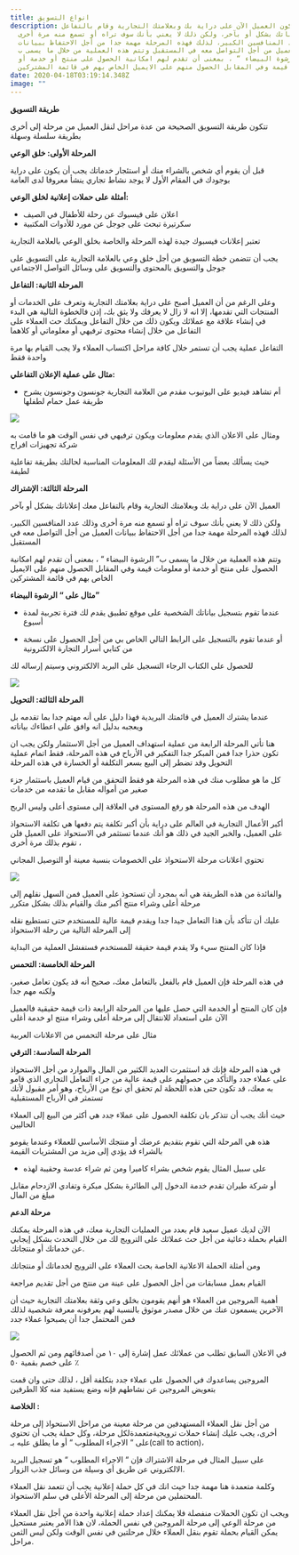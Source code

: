 ```yaml
---
title: انواع التسويق
description: قد يكون العميل الآن على دراية بك وبعلامتك التجارية وقام بالتفاعل
  معك إعلاناتك بشكل أو بآخر، ولكن ذلك لا يعني بأنك سوف تراه أو تسمع منه مرة أخرى
  وذلك عدد المنافسين الكبير، لذلك فهذه المرحلة مهمة جدا من أجل الاحتفاظ ببيانات
  العميل من أجل التواصل معه في المستقبل وتتم هذه العملية من خلال ما يسمى ب”
  الرشوة البيضاء “ ، بمعنى أن تقدم لهم امكانية الحصول على منتج أو خدمة أو
  معلومات قيمة وفي المقابل الحصول منهم على الايميل الخاص بهم في قائمة المشتركين
date: 2020-04-18T03:19:14.348Z
image: ""
---
```

**طريقة التسويق**



تتكون طريقة التسويق الصحيحة من عدة مراحل لنقل العميل من مرحلة إلى أخرى بطريقة سلسلة وسهلة



**المرحلة الأولى: خلق الوعي**



قبل أن يقوم أي شخص بالشراء منك أو استئجار خدماتك يجب أن يكون على دراية بوجودك في المقام الأول لا يوجد نشاط تجاري ينشأ معروفا لدى العامة



**أمثلة على حملات إعلانية لخلق الوعي:**



* اعلان على فيسبوك عن رحلة للأطفال في الصيف
* سكرتيرة تبحث على جوجل عن مورد للأدوات المكتبية





تعتبر إعلانات فيسبوك جيدة لهذه المرحلة والخاصة بخلق الوعي بالعلامة التجارية



يجب أن تتضمن خطة التسويق من أجل خلق وعي بالعلامة التجارية على التسويق على جوجل والتسويق بالمحتوى والتسويق على وسائل التواصل الاجتماعي



**المرحلة الثانية: التفاعل**



وعلى الرغم من أن العميل أصبح على دراية بعلامتك التجارية وتعرف على الخدمات أو المنتجات التي تقدمها، إلا انه لا زال لا يعرفك ولا يثق بك، إذن فالخطوة التالية هي البدء في إنشاء علاقة مع عملائك ويكون ذلك من خلال التفاعل ويمكنك حث العملاء على التفاعل من خلال إنشاء محتوى ترفيهي أو معلوماتي أو كلاهما



التفاعل عملية يجب أن تستمر خلال كافة مراحل اكتساب العملاء ولا يجب القيام بها مرة واحدة فقط



**مثال على عملية الإعلان التفاعلي:**



* أم تشاهد فيديو على اليوتيوب مقدم من العلامة التجارية جونسون وجونسون يشرح طريقة عمل حمام لطفلها



![](https://lh5.googleusercontent.com/7KG1kJN2AJWxgQEtU6cE5rOdLsNnwZwQrwfr0VOGLf0_NZW1eNFJ2iSJMoaMlCjmtv23_8sPYkfPuCzS8mYH6vBGWxYlO066GaPO9ioyjihZHnxW71I6eeJ5W-ECHDw6a0xl_e8)







ومثال على الاعلان الذي يقدم معلومات ويكون ترفيهي في نفس الوقت هو ما قامت به شركة تجهيزات افراح



حيث يسألك بعضاً من الأسئلة ليقدم لك المعلومات المناسبة لحالتك بطريقة تفاعلية لطيفة







**المرحلة الثالثة: الإشتراك**



العميل الآن على دراية بك وبعلامتك التجارية وقام بالتفاعل معك إعلاناتك بشكل أو بآخر



ولكن ذلك لا يعني بأنك سوف تراه أو تسمع منه مرة أخرى وذلك عدد المنافسين الكبير، لذلك فهذه المرحلة مهمة جدا من أجل الاحتفاظ ببيانات العميل من أجل التواصل معه في المستقبل



وتتم هذه العملية من خلال ما يسمى ب” الرشوة البيضاء “ ، بمعنى أن تقدم لهم امكانية الحصول على منتج أو خدمة أو معلومات قيمة وفي المقابل الحصول منهم على الايميل الخاص بهم في قائمة المشتركين



**مثال على “ الرشوة البيضاء”**



* عندما تقوم بتسجيل بياناتك الشخصية على موقع تطبيق يقدم لك فترة تجربية لمدة أسبوع



* أو عندما تقوم بالتسجيل على الرابط التالي الخاص بي من أجل الحصول على نسخة من كتابي أسرار التجارة الالكترونية



للحصول على الكتاب الرجاء التسجيل على البريد الالكتروني وسيتم إرساله لك







![](https://lh3.googleusercontent.com/NSBzVdyK2QKco57C8TKYtf-axa0GhMzWtMuUVkinuivy0MxyFV7_RJO354GlSK8iuLUCPv95l5Ya_BnBc5zbRvbaX8tVZEHHdQ4E0nsbF_UEsHwEIfrRgNi2rtoZt7GMedBCLLo)



**المرحلة الثالثة: التحويل**



عندما يشترك العميل في قائمتك البريدية فهذا دليل على أنه مهتم جدا بما تقدمه بل ويعجبه بدليل انه وافق على اعطاءك بياناته



هنا تأتي المرحلة الرابعة من عملية استهداف العميل من أجل الاستثمار ولكن يجب ان تكون حذرا جدا فمن المبكر جدا التفكير في الأرباح في هذه المرحلة، فقط اتمام عملية التحويل وقد تضطر إلى البيع بسعر التكلفة أو الخسارة في هذه المرحلة



كل ما هو مطلوب منك في هذه المرحلة هو فقط التحقق من قيام العميل باستثمار جزء صغير من أمواله مقابل ما تقدمه من خدمات



الهدف من هذه المرحلة هو رفع المستوى في العلاقة إلى مستوى أعلى وليس الربح



أكبر الأعمال التجارية في العالم على دراية بأن أكبر تكلفة يتم دفعها هي تكلفة الاستحواذ على العميل، والخبر الجيد في ذلك هو أنك عندما تستثمر في الاستحواذ على العميل فلن تقوم بذلك مرة أخرى ،



تحتوي اعلانات مرحلة الاستحواذ على الخصومات بنسبة معينة أو التوصيل المجاني



![](https://lh4.googleusercontent.com/tMIxZHAiuaZpeNTSp_rBDBVKltuWKmwCe33NWR1fgrEf3bdEgqX5ujqQ8r_utYT_K5gcWjoXhURX_8sVOaGwEMnnJjxNIcevRpkTmzswnhoCFE07qPi4wBfDcgEjHg)



والفائدة من هذه الطريقة هي أنه بمجرد أن تستحوذ على العميل فمن السهل نقلهم إلى مرحلة أعلى وشراء منتج أكبر منك والقيام بذلك بشكل متكرر



عليك أن تتأكد بأن هذا التعامل جيدا جدا ويقدم قيمة عالية للمستخدم حتى تستطيع نقله إلى المرحلة التالية من رحلة الاستحواذ



فإذا كان المنتج سيء ولا يقدم قيمة حقيقة للمستخدم فستفشل العملية من البداية



**المرحلة الخامسة: التحمس**



في هذه المرحلة فإن العميل قام بالفعل بالتعامل معك، صحيح أنه قد يكون تعامل صغير، ولكنه مهم جدا



فإن كان المنتج أو الخدمة التي حصل عليها من المرحلة الرابعة ذات قيمة حقيقية فالعميل الآن على استعداد للانتقال إلى مرحلة أعلى وشراء منتج او خدمة أغلى



مثال على مرحلة التحمس من الاعلانات العربية





**المرحلة السادسة: الترقي**



في هذه المرحلة فإنك قد استثمرت العديد الكثير من المال والموارد من أجل الاستحواذ على عملاء جدد والتأكد من حصولهم على قيمة عالية من جراء التعامل التجاري الذي قامو به معك، قد تكون حتى هذه اللحظة لم تحقق أي نوع من الأرباح، وهو أمر مقبول لأنك تستمثر في الأرباح المستقبلية



حيث أنك يجب أن تتذكر بان تكلفة الحصول على عملاء جدد هي أكثر من البيع إلى العملاء الحاليين



هذه هي المرحلة التي تقوم بتقديم عرضك أو منتجك الأساسي للعملاء وعندما يقومو بالشراء قد يؤدي إلى مزيد من المشتريات القيمة



* على سبيل المثال يقوم شخص بشراء كاميرا ومن ثم شراء عدسة وحقيبة لهذه



أو شركة طيران تقدم خدمة الدخول إلى الطائرة بشكل مبكرة وتفادي الازدحام مقابل مبلغ من المال



**مرحلة الدعم**



الآن لديك عميل سعيد قام بعدد من العمليات التجارية معك، في هذه المرحلة يمكنك القيام بحملة دعائية من أجل حث عملائك على الترويج لك من خلال التحدث بشكل إيجابي عن خدماتك أو منتجاتك.



ومن أمثلة الحملة الاعلانية الخاصة بحث العملاء على الترويج لخدماتك أو منتجاتك

القيام بعمل مسابقات من أجل الحصول على عينة من منتج من أجل تقديم مراجعة



أهمية المروجين من العملاء هو أنهم يقومون بخلق وعي وثقة بعلامتك التجارية حيث أن الآخرين يسمعون عنك من خلال مصدر موثوق بالنسبة لهم بعرفونه معرفة شخصية لذلك فمن المحتمل جدا أن يصبحوا عملاء جدد



![](https://lh5.googleusercontent.com/RmE-4R85uLhuK5L_gboK4Bc8SYjP6ZOnUM9AmOJRHzCWDNHvZuYPWlmpT_vBM6f51U5FsuBL9HtukWImjOBimyQya-mFY650b5AYLzmHmQT5QFvAqTCTcVNJQjv38g)



في الاعلان السابق تطلب من عملائك عمل إشارة إلى ١٠ من أصدقائهم ومن ثم الحصول على خصم بقمية ٥٠ ٪



المروجين يساعدوك في الحصول على عملاء جدد بتكلفة أقل ، لذلك حتى وان قمت بتعويض المروجين عن نشاطهم فإنه وضع يستفيد منه كلا الطرفين



**الخلاصة :**



من أجل نقل العملاء المستهدفين من مرحلة معينة من مراحل الاستحواذ إلى مرحلة أخرى، يجب عليك إنشاء حملات ترويجيةمتعمدةلكل مرحلة، وكل حملة يجب أن تحتوي على “ الاجراء المطلوب “ أو ما يطلق عليه بـ(call to action)،



على سبيل المثال في مرحلة الاشتراك فإن “ الاجراء المطلوب “ هو تسجيل البريد الالكتروني عن طريق أي وسيلة من وسائل جذب الزوار.



وكلمة متعمدة هنا مهمة جدا حيث انك في كل حملة إعلانية يجب أن تتعمد نقل العملاء المحتملين من مرحلة إلى المرحلة الأعلى في سلم الاستحواذ.



ويجب ان تكون الحملات منفصلة فلا يمكنك إعداد حملة إعلانية واحدة من أجل نقل العملاء من مرحلة الوعي إلى مرحلة المروجين في نفس الحملة، لان هذا الأمر يعتبر مستحيل يمكن القيام بحملة تقوم بنقل العملاء خلال مرحلتين في نفس الوقت ولكن ليس الثمن مراحل.